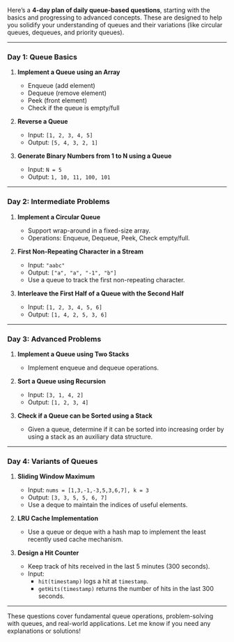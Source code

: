 Here’s a **4-day plan of daily queue-based questions**, starting with the basics and progressing to advanced concepts. These are designed to help you solidify your understanding of queues and their variations (like circular queues, dequeues, and priority queues).  

---

### **Day 1: Queue Basics**  
1. **Implement a Queue using an Array**  
   - Enqueue (add element)  
   - Dequeue (remove element)  
   - Peek (front element)  
   - Check if the queue is empty/full  

2. **Reverse a Queue**  
   - Input: `[1, 2, 3, 4, 5]`  
   - Output: `[5, 4, 3, 2, 1]`  

3. **Generate Binary Numbers from 1 to N using a Queue**  
   - Input: `N = 5`  
   - Output: `1, 10, 11, 100, 101`  

---

### **Day 2: Intermediate Problems**  
1. **Implement a Circular Queue**  
   - Support wrap-around in a fixed-size array.  
   - Operations: Enqueue, Dequeue, Peek, Check empty/full.  

2. **First Non-Repeating Character in a Stream**  
   - Input: `"aabc"`  
   - Output: `["a", "a", "-1", "b"]`  
   - Use a queue to track the first non-repeating character.  

3. **Interleave the First Half of a Queue with the Second Half**  
   - Input: `[1, 2, 3, 4, 5, 6]`  
   - Output: `[1, 4, 2, 5, 3, 6]`  

---

### **Day 3: Advanced Problems**  
1. **Implement a Queue using Two Stacks**  
   - Implement enqueue and dequeue operations.  

2. **Sort a Queue using Recursion**  
   - Input: `[3, 1, 4, 2]`  
   - Output: `[1, 2, 3, 4]`  

3. **Check if a Queue can be Sorted using a Stack**  
   - Given a queue, determine if it can be sorted into increasing order by using a stack as an auxiliary data structure.  

---

### **Day 4: Variants of Queues**  
1. **Sliding Window Maximum**  
   - Input: `nums = [1,3,-1,-3,5,3,6,7], k = 3`  
   - Output: `[3, 3, 5, 5, 6, 7]`  
   - Use a deque to maintain the indices of useful elements.  

2. **LRU Cache Implementation**  
   - Use a queue or deque with a hash map to implement the least recently used cache mechanism.  

3. **Design a Hit Counter**  
   - Keep track of hits received in the last 5 minutes (300 seconds).  
   - Input:  
     - `hit(timestamp)` logs a hit at `timestamp`.  
     - `getHits(timestamp)` returns the number of hits in the last 300 seconds.  

---

These questions cover fundamental queue operations, problem-solving with queues, and real-world applications. Let me know if you need any explanations or solutions!
